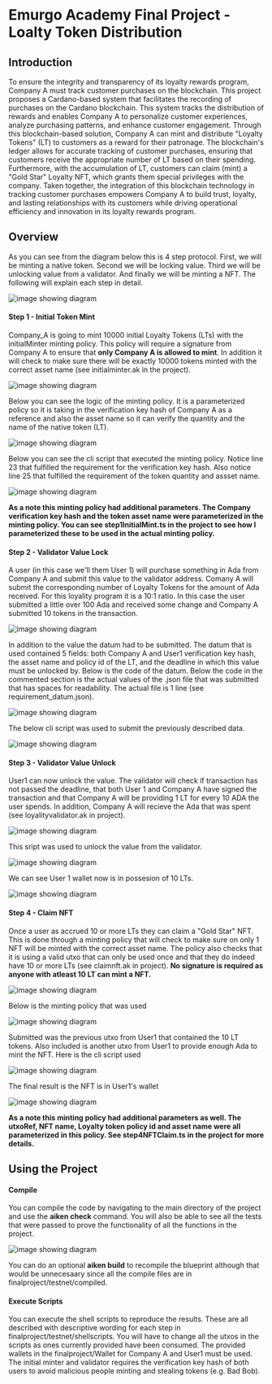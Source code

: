 # Emurgo Academy Final Project - Loalty Token Distribution

## Introduction

To ensure the integrity and transparency of its loyalty rewards program, Company A must track customer purchases on the blockchain. This project proposes a Cardano-based system that facilitates the recording of purchases on the Cardano blockchain.  This system tracks the distribution of rewards and enables Company A to personalize customer experiences, analyze purchasing patterns, and enhance customer engagement. Through this blockchain-based solution, Company A can mint and distribute &quot;Loyalty Tokens&quot; (LT) to customers as a reward for their patronage. The blockchain&#39;s ledger allows for accurate tracking of customer purchases, ensuring that customers receive the appropriate number of LT based on their spending. Furthermore, with the accumulation of LT, customers can claim (mint) a &quot;Gold Star&quot; Loyalty NFT, which grants them special privileges with the company. Taken together, the integration of this blockchain technology in tracking customer purchases empowers Company A to build trust, loyalty, and lasting relationships with its customers while driving operational efficiency and innovation in its loyalty rewards program.

## Overview

As you can see from the diagram below this is 4 step protocol.  First, we will be minting a native token.  Second we will be locking value.  Third we will be unlocking value from a validator. And finally we will be minting a NFT.  The following will explain each step in detail.

![image showing diagram](/img/diagram.jpg)

#### Step 1 - Initial Token Mint 
Company_A  is going to mint 10000 initial Loyalty Tokens (LTs) with the initialMinter minting policy.  This policy will require a signature from Company A to ensure that **only Company A is allowed to mint**. In addition it will check to make sure there will be exactly 10000 tokens minted with the correct asset name (see initialminter.ak in the project).

![image showing diagram](/img//step1/diagram.jpg)

Below you can see the logic of the minting policy.  It is a parameterized policy so it is taking in the verification key hash of Company A as a reference and also the asset name so it can verify the quantity and the name of the native token (LT).

![image showing diagram](/img//step1/code.jpg)


Below you can see the cli script that executed the minting policy.  Notice line 23 that fulfilled the requirement for the verification key hash.   Also notice line 25 that fulfilled the requirement of the token quantity and assset name.

![image showing diagram](/img//step1/cli.jpg)

**As a note this minting policy had additional parameters.  The Company verification key hash and the token asset name were parameterized in the minting policy. You can see step1InitialMint.ts in the project to see how I parameterized these to be used in the actual minting policy.**

#### Step 2 - Validator Value Lock

A user (in this case we'll them User 1) will purchase something in Ada from Company A and submit this value to the validator address.  Comany A will submit the corresponding number of Loyalty Tokens for the amount of Ada received.  For this loyality program it is a 10:1 ratio.  In this case the user submitted a little over 100 Ada and received some change and Company A submitted 10 tokens in the transaction.

![image showing diagram](/img//step2/diagram.jpg)

In addition to the value the datum had to be submitted.  The datum that is used contained 5 fields: both Company A and User1 verification key hash, the asset name and policy id of the LT, and the deadline in which this value must be unlocked by.  Below is the code of the datum.  Below the code in the commented section is the actual values of the .json file that was submitted that has spaces for readability.  The actual file is 1 line (see requirement_datum.json).   

![image showing diagram](/img//step2/datum.jpg)

The below cli script was used to submit the previously described data.

![image showing diagram](/img//step2/cli.jpg)


#### Step 3 - Validator Value Unlock
User1 can now unlock the value.  The validator will check if transaction has not passed the deadline, that both User 1 and Company A have signed the transaction and that Company A will be providing 1 LT for every 10 ADA the user spends.  In addition, Company A will recieve the Ada that was spent (see loyalityvalidator.ak in project).

![image showing diagram](/img//step3/validator.jpg)

This sript was used to unlock the value from the validator.

![image showing diagram](/img//step3/cli.jpg)

We can see User 1 wallet now is in possesion of 10 LTs.

![image showing diagram](/img//step3/tokenconfirm.jpg)



#### Step 4 - Claim NFT 
Once a user as accrued 10 or more LTs they can claim a "Gold Star" NFT.  This is done through a minting policy that will check to make sure on only 1 NFT will be minted with the correct asset name. The policy also checks that it is using a valid utxo that can only be used once and that they do indeed have 10 or more LTs (see claimnft.ak in project).  **No signature is required as anyone with atleast 10 LT can mint a NFT.**

![image showing diagram](/img//step4/diagram.jpg)

Below is the minting policy that was used

![image showing diagram](/img//step4/mintingpolicy.jpg)

Submitted was the previous utxo from User1 that contained the 10 LT tokens.  Also included is another utxo from User1 to provide enough Ada to mint the NFT.  Here is the cli script used

 ![image showing diagram](/img//step4/cli.jpg)

The final result is the NFT is in User1's wallet

 ![image showing diagram](/img//step4/result.jpg)


**As a note this minting policy had additional parameters as well.  The utxoRef, NFT name, Loyalty token policy id and asset name were all parameterized in this policy.  See step4NFTClaim.ts in the project for more details.**

## Using the Project

#### Compile

You can compile the code by navigating to the main directory of the project and use the **aiken check** command.  You will also be able to see all the tests that were passed to prove the functionality of all the functions in the project.


![image showing diagram](/img//project/compile.jpg)

You can do an optional **aiken build** to recompile the blueprint although that would be unnecesaary since all the compile files are in finalproject/testnet/compiled.


#### Execute Scripts
You can execute the shell scripts to reproduce the results.  These are all described with descriptive wording for each step in finalproject/testnet/shellscripts.  You will have to change all the utxos in the scripts as ones currently provided have been consumed.  The provided wallets in the finalproject/Wallet for Company A and User1 must be used.  The initial minter and validator requires the verification key hash of both users to avoid malicious people minting and stealing tokens (e.g. Bad Bob). 








